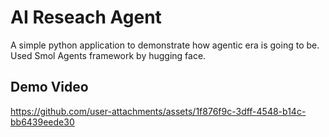 # AI Reseach Agent
A simple python application to demonstrate how agentic era is going to be. Used Smol Agents framework by hugging face.

## Demo Video

https://github.com/user-attachments/assets/1f876f9c-3dff-4548-b14c-bb6439eede30

